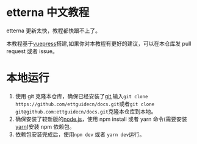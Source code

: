 # etterna 中文教程

etterna 更新太快，教程都快跟不上了。

本教程基于[vuepress](https://v0.vuepress.vuejs.org/)搭建,如果你对本教程有更好的建议，可以在本仓库发 pull request 或者 issue。

# 本地运行

1. 使用 git 克隆本仓库，确保已经安装了[git](https://git-scm.com/),输入`git clone https://github.com/ettguidecn/docs.git`或者`git clone git@github.com:ettguidecn/docs.git`克隆本仓库到本地。
2. 确保安装了较新版的[node.js](https://nodejs.org/zh-cn/)，使用 npm install 或者 yarn 命令(需要安装[yarn](https://yarnpkg.com/))安装 npm 依赖包。
3. 依赖包安装完成后，使用`npm dev` 或者 `yarn dev`运行。
